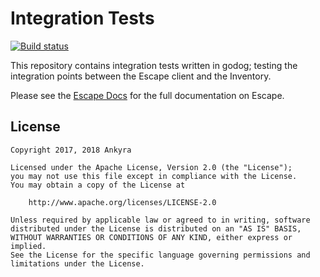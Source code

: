 Integration Tests
=================

[![Build status](https://circleci.com/gh/ankyra/escape-integration-tests.svg?style=shield&circle-token=9b950752bc9e81b36c2549f945c0752a6a6bdcc3)](https://circleci.com/gh/ankyra/escape-integration-tests) 

This repository contains integration tests written in godog; testing the 
integration points between the Escape client and the Inventory. 

Please see the [Escape Docs](https://escape.ankyra.io/docs/) for the full
documentation on Escape.

## License

```
Copyright 2017, 2018 Ankyra

Licensed under the Apache License, Version 2.0 (the "License");
you may not use this file except in compliance with the License.
You may obtain a copy of the License at

    http://www.apache.org/licenses/LICENSE-2.0

Unless required by applicable law or agreed to in writing, software
distributed under the License is distributed on an "AS IS" BASIS,
WITHOUT WARRANTIES OR CONDITIONS OF ANY KIND, either express or implied.
See the License for the specific language governing permissions and
limitations under the License.
```
